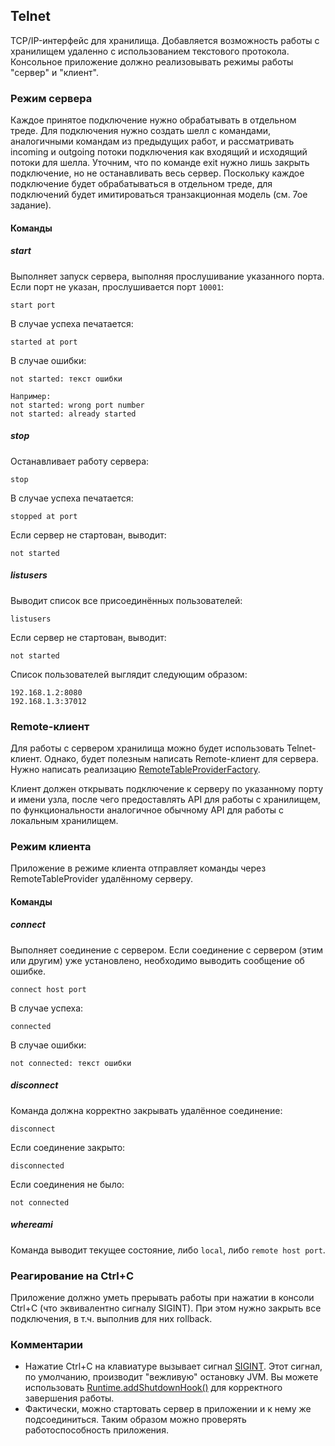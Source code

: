 ## Telnet

TCP/IP-интерфейс для хранилища. Добавляется возможность работы с хранилищем удаленно с использованием текстового
протокола. Консольное приложение должно реализовывать режимы работы "сервер" и "клиент".

### Режим сервера

Каждое принятое подключение нужно обрабатывать в отдельном треде. Для подключения нужно создать шелл с командами,
аналогичными командам из предыдущих работ, и рассматривать incoming и outgoing потоки подключения как
входящий и исходящий потоки для шелла. Уточним, что по команде exit нужно лишь закрыть подключение, но не
останавливать весь сервер. Поскольку каждое подключение будет обрабатываться в отдельном треде, для подключений
будет имитироваться транзакционная модель (см. 7ое задание).

#### Команды

##### start

Выполняет запуск сервера, выполняя прослушивание указанного порта. Если порт не указан, прослушивается порт ```10001```:
```
start port
```

В случае успеха печатается:
```
started at port
```

В случае ошибки:
```
not started: текст ошибки

Например:
not started: wrong port number
not started: already started
```

##### stop

Останавливает работу сервера:
```
stop
```

В случае успеха печатается:
```
stopped at port
```

Если сервер не стартован, выводит:
```
not started
```

##### listusers

Выводит список все присоединённых пользователей:
```
listusers
```

Если сервер не стартован, выводит:
```
not started
```

Список пользователей выглядит следующим образом:
```
192.168.1.2:8080
192.168.1.3:37012
```

### Remote-клиент

Для работы с сервером хранилища можно будет использовать Telnet-клиент. Однако, будет полезным написать
Remote-клиент для сервера. Нужно написать реализацию
[RemoteTableProviderFactory](../src/ru/fizteh/fivt/storage/structured/RemoteTableProviderFactory.java).

Клиент должен открывать подключение к серверу по указанному порту и имени узла, после чего предоставлять API для
работы с хранилищем, по функциональности аналогичное обычному API для работы с локальным хранилищем.

### Режим клиента

Приложение в режиме клиента отправляет команды через RemoteTableProvider удалённому серверу.

#### Команды

##### connect

Выполняет соединение с сервером. Если соединение с сервером (этим или другим) уже установлено, необходимо выводить
сообщение об ошибке.
```
connect host port
```

В случае успеха:
```
connected
```

В случае ошибки:
```
not connected: текст ошибки
```

##### disconnect

Команда должна корректно закрывать удалённое соединение:
```
disconnect
```

Если соединение закрыто:
```
disconnected
```

Если соединения не было:
```
not connected
```

##### whereami

Команда выводит текущее состояние, либо ```local```, либо ```remote host port```.

### Реагирование на Ctrl+C

Приложение должно уметь прерывать работы при нажатии в консоли Ctrl+C (что эквивалентно сигналу SIGINT). При этом
нужно закрыть все подключения, в т.ч. выполнив для них rollback.

### Комментарии

* Нажатие Ctrl+C на клавиатуре вызывает сигнал [SIGINT](http://ru.wikipedia.org/wiki/SIGINT). Этот сигнал, по умолчанию,
производит "вежливую" остановку JVM. Вы можете использовать
[Runtime.addShutdownHook()](http://docs.oracle.com/javase/7/docs/api/java/lang/Runtime.html) для корректного завершения
работы.
* Фактически, можно стартовать сервер в приложении и к нему же подсоединиться. Таким образом можно проверять
работоспособность приложения.
